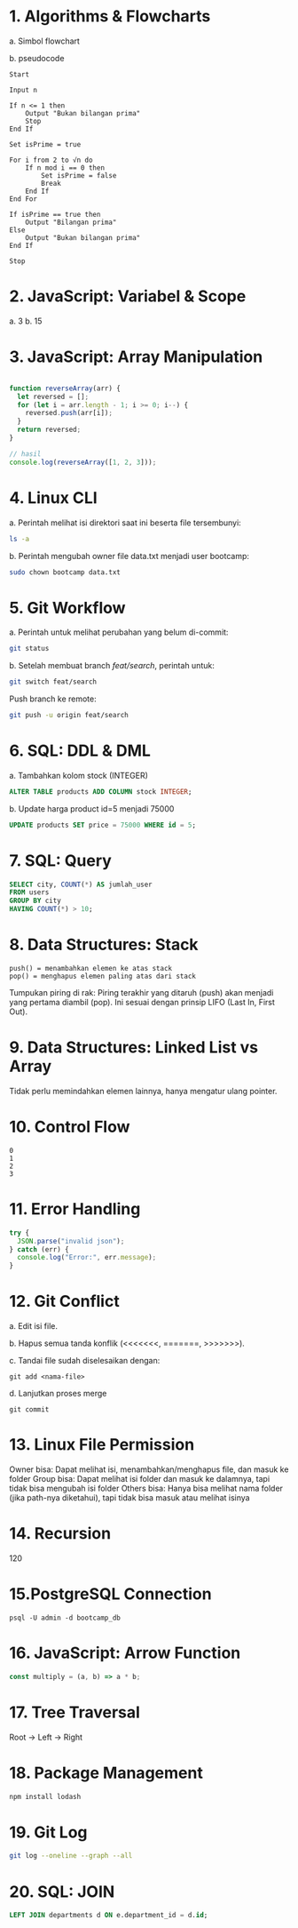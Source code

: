 # 1. Algorithms & Flowcharts
a. Simbol flowchart

b. pseudocode
```pseudocode
Start

Input n

If n <= 1 then
    Output "Bukan bilangan prima"
    Stop
End If

Set isPrime = true

For i from 2 to √n do
    If n mod i == 0 then
        Set isPrime = false
        Break
    End If
End For

If isPrime == true then
    Output "Bilangan prima"
Else
    Output "Bukan bilangan prima"
End If

Stop
```

# 2. JavaScript: Variabel & Scope
a. 3
b. 15

# 3. JavaScript: Array Manipulation

```javascript

function reverseArray(arr) {
  let reversed = [];
  for (let i = arr.length - 1; i >= 0; i--) {
    reversed.push(arr[i]);
  }
  return reversed;
}

// hasil
console.log(reverseArray([1, 2, 3]));

```
# 4. Linux CLI
a. Perintah melihat isi direktori saat ini beserta file tersembunyi:
```bash
ls -a
```

b. Perintah mengubah owner file data.txt menjadi user bootcamp:
```bash
sudo chown bootcamp data.txt
```

# 5. Git Workflow
a. Perintah untuk melihat perubahan yang belum di-commit:
```bash
git status
```

b. Setelah membuat branch *feat/search*, perintah untuk:
```bash
git switch feat/search
```

Push branch ke remote:
```bash
git push -u origin feat/search
```

# 6. SQL: DDL & DML
a. Tambahkan kolom stock (INTEGER)
```sql
ALTER TABLE products ADD COLUMN stock INTEGER;
```

b. Update harga product id=5 menjadi 75000
```sql
UPDATE products SET price = 75000 WHERE id = 5;
```

# 7. SQL: Query
```sql
SELECT city, COUNT(*) AS jumlah_user
FROM users
GROUP BY city
HAVING COUNT(*) > 10;
```

# 8. Data Structures: Stack
```
push() = menambahkan elemen ke atas stack
pop() = menghapus elemen paling atas dari stack
```

Tumpukan piring di rak: Piring terakhir yang ditaruh (push) akan menjadi yang pertama diambil (pop). Ini sesuai dengan prinsip LIFO (Last In, First Out).

# 9. Data Structures: Linked List vs Array
Tidak perlu memindahkan elemen lainnya, hanya mengatur ulang pointer.

# 10. Control Flow
```
0
1
2
3
```

# 11. Error Handling

```javascript
try {
  JSON.parse("invalid json");
} catch (err) {
  console.log("Error:", err.message);
}
```

# 12. Git Conflict
a. Edit isi file.

b. Hapus semua tanda konflik (<<<<<<<, =======, >>>>>>>).

c. Tandai file sudah diselesaikan dengan:
```
git add <nama-file>
```

d. Lanjutkan proses merge
```
git commit
```

# 13. Linux File Permission
Owner bisa: Dapat melihat isi, menambahkan/menghapus file, dan masuk ke folder
Group bisa: Dapat melihat isi folder dan masuk ke dalamnya, tapi tidak bisa mengubah isi folder
Others bisa: Hanya bisa melihat nama folder (jika path-nya diketahui), tapi tidak bisa masuk atau melihat isinya

# 14. Recursion
120

# 15.PostgreSQL Connection
```postgresql
psql -U admin -d bootcamp_db
```

# 16. JavaScript: Arrow Function

```javascript
const multiply = (a, b) => a * b;
```

# 17. Tree Traversal
Root → Left → Right

# 18. Package Management
```bash
npm install lodash
```

# 19. Git Log
```bash
git log --oneline --graph --all
```

# 20. SQL: JOIN

```sql
LEFT JOIN departments d ON e.department_id = d.id;
```
